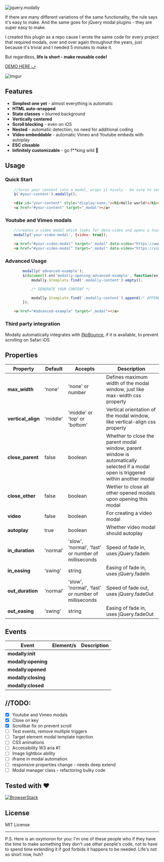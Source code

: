 ![jquery.modally](https://imgur.com/4OAlRoz.png)

If there are many different variations of the same functionality, the rule says it's easy to make. And the same goes for jQuery modal plugins - they are super easy to make.

I created this plugin as a repo cause I wrote the same code for every project that required modals, over and over again throughout the years, just because it's trivial and I needed 5 minutes to make it.

But regardless, **life is short - make reusable code!**

[DEMO HERE ⤻](http://stamat.github.io/jquery.modally/)

![Imgur](https://imgur.com/Zzg3FDx.png)

## Features
* **Simplest one yet** - almost everything is automatic
* **HTML auto-wrapped**
* **State classes** = blurred background
* **Vertically centered**
* **Scroll blocking** - even on iOS
* **Nested** - automatic detection, no need for additional coding
* **Video embeddable** - automatic Vimeo and Youtube embeds with autoplay
* **ESC closable**
* **Infinitely customizable** - go f**king wild 🎉

## Usage

### Quick Start
```javascript
	//turns your content into a modal, wraps it nicely - be sure to set it to display:none in CSS
	$('#your-content').modally();
```
```html
	<div id="your-content" style="display:none;"><h1>Hello world!</h1></div>
	<a href="#your-content" target="_modal"></a>
```

### Youtube and Vimeo modals

```javascript
	//creates a video modal which looks for data-video and opens a Youtube or Vimeo embed within your modal
	modally('your-video-modal', {video: true});
```
```html
	<a href="#your-video-modal" target="_modal" data-video="https://www.youtube.com/watch?v=u9QJo5fBADE"></a>
	<a href="#your-video-modal" target="_modal" data-video="https://vimeo.com/243244233"></a>
```

### Advanced Usage

```javascript
		modally('advanced-example');
		$(document).on('modally:opening:advanced-example', function(ev, e, modally) {
			modally.$template.find('.modally-content').empty();

			/* GENERATE YOUR CONTENT */

			modally.$template.find('.modally-content').append(/* APPEND YOUR CONTENT */);
		});
```
```html
	<a href="#advanced-example" target="_modal"></a>
```

### Third party integration
Modally automatically integrates with [iNoBounce](https://github.com/lazd/iNoBounce), if it is available, to prevent scrolling on Safari iOS



## Properties

Property | Default | Accepts | Description
-------- | ------- | ------- | -----------
**max_width** | 'none' | 'none' or number | Defines maximum width of the modal window, just like max-width css property
**vertical_align** | 'middle' | 'middle' or 'top' or 'bottom' | Vertical orientation of the modal window, like vertical-align css property
**close_parent** | false | boolean | Whether to close the parent modal window, parent window is automatically selected if a modal open is triggered within another modal
**close_other** | false | boolean | Wether to close all other opened modals upon opening this modal
**video** | false | boolean | For creating a video modal
**autoplay** | true | boolean | Whether video modal should autoplay
**in_duration** | 'normal' | 'slow', 'normal', 'fast' or number of milliseconds | Speed of fade in, uses jQuery.fadeIn
**in_easing** | 'swing' | string | Easing of fade in, uses jQuery.fadeIn
**out_duration** | 'normal' | 'slow', 'normal', 'fast' or number of milliseconds | Speed of fade out, uses jQuery.fadeOut
**out_easing** | 'swing' | string | Easing of fade in, uses jQuery.fadeOut

## Events

Event | Element/s | Description
----- | --------- | -----------
**modally:init** | |
**modally:opening** | |
**modally:opened** | |
**modally:closing** | |
**modally:closed** | |

## //TODO:

- [x] Youtube and Vimeo modals
- [x] Close on <ESC> key
- [x] Scrollbar fix on prevent scroll
- [ ] Test events, remove multiple triggers
- [ ] Target element modal template injection
- [ ] CSS animations
- [ ] Accessibility W3 aria #1
- [ ] Image lightbox ability
- [ ] iframe in modal automation
- [ ] responsive properties change - needs deep extend
- [ ] Modal manager class - refactoring bulky code

## Tested with :heart:

[![BrowserStack](https://imgur.com/wfYoxvC.png)](https://www.browserstack.com/)

## License
MIT License

-------

P.S. Here is an oxymoron for you: I'm one of these people who if they have the time to make something they don't use other people's code, not to have to spend time extending it if god forbids it happens to be needed. Life's not so short now, huh?
